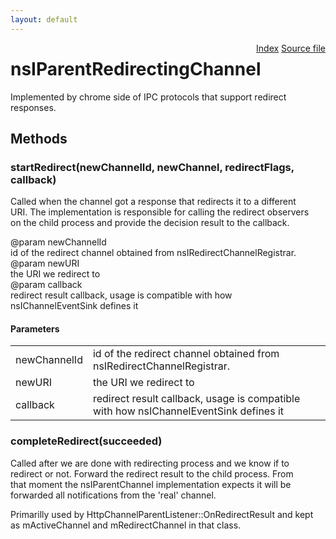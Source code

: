 ```yaml
---
layout: default
---
```

<div class='links' style='float:right'><a href="../index.html">Index</a>
<a href="http://dxr.mozilla.org/mozilla-central/source/netwerk/base/public/nsIParentRedirectingChannel.idl">Source file</a>
</div>

# nsIParentRedirectingChannel #
  
Implemented by chrome side of IPC protocols that support redirect responses.  
  

## Methods ##

### startRedirect(newChannelId, newChannel, redirectFlags, callback) ###
  
Called when the channel got a response that redirects it to a different  
URI.  The implementation is responsible for calling the redirect observers  
on the child process and provide the decision result to the callback.  
  
@param newChannelId  
   id of the redirect channel obtained from nsIRedirectChannelRegistrar.  
@param newURI  
   the URI we redirect to  
@param callback  
   redirect result callback, usage is compatible with how  
   nsIChannelEventSink defines it  
  

#### Parameters ####

<table>

<tr>
<td>newChannelId</td>
<td>   id of the redirect channel obtained from nsIRedirectChannelRegistrar.  
</td>
</tr>

<tr>
<td>newURI</td>
<td>   the URI we redirect to  
</td>
</tr>

<tr>
<td>callback</td>
<td>   redirect result callback, usage is compatible with how  
   nsIChannelEventSink defines it  
</td>
</tr>

</table>

### completeRedirect(succeeded) ###
  
Called after we are done with redirecting process and we know if to  
redirect or not.  Forward the redirect result to the child process.  From  
that moment the nsIParentChannel implementation expects it will be  
forwarded all notifications from the 'real' channel.  
  
Primarilly used by HttpChannelParentListener::OnRedirectResult and kept  
as mActiveChannel and mRedirectChannel in that class.  
  
